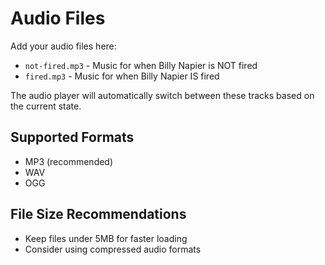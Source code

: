 # Audio Files

Add your audio files here:

- `not-fired.mp3` - Music for when Billy Napier is NOT fired
- `fired.mp3` - Music for when Billy Napier IS fired

The audio player will automatically switch between these tracks based on the current state.

## Supported Formats
- MP3 (recommended)
- WAV
- OGG

## File Size Recommendations
- Keep files under 5MB for faster loading
- Consider using compressed audio formats
